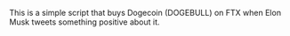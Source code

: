 This is a simple script that buys Dogecoin (DOGEBULL) on FTX when Elon Musk tweets something positive about it.

